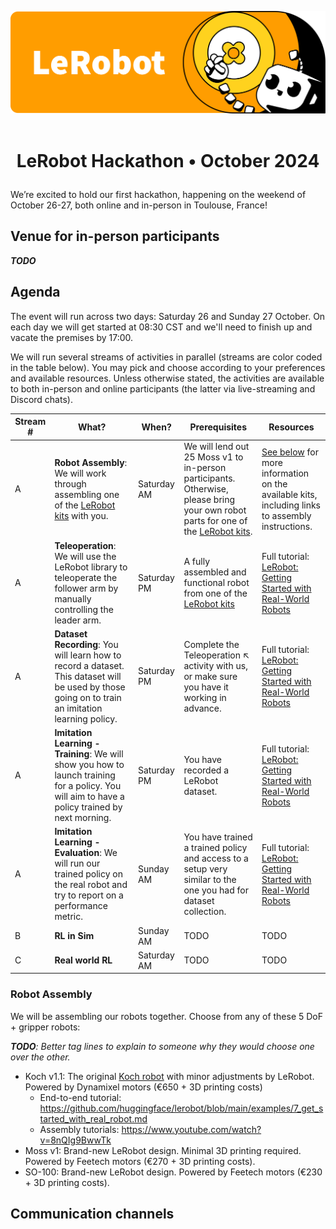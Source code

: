 <p align="center">
  <picture>
    <source media="(prefers-color-scheme: dark)" srcset="media/lerobot-logo-thumbnail.png">
    <source media="(prefers-color-scheme: light)" srcset="media/lerobot-logo-thumbnail.png">
    <img alt="LeRobot, Hugging Face Robotics Library" src="media/lerobot-logo-thumbnail.png" style="max-width: 100%;">
  </picture>
  <br/>
  <br/>
</p>

<h1 align="center">
    <p>LeRobot Hackathon • October 2024</p>
</h1>

We’re excited to hold our first hackathon, happening on the weekend of October 26-27, both online and in-person in Toulouse, France!

## Venue for in-person participants

_**TODO**_

## Agenda

The event will run across two days: Saturday 26 and Sunday 27 October. On each day we will get started at 08:30 CST and we'll need to finish up and vacate the premises by 17:00.

We will run several streams of activities in parallel (streams are color coded in the table below). You may pick and choose according to your preferences and available resources. Unless otherwise stated, the activities are available to both in-person and online participants (the latter via live-streaming and Discord chats).

Stream # | What? | When? | Prerequisites | Resources
| - |  - | - | - | - |
A | **Robot Assembly**: We will work through assembling one of the [LeRobot kits](#robot-assembly) with you. | Saturday AM | We will lend out 25 Moss v1 to in-person participants. Otherwise, please bring your own robot parts for one of the [LeRobot kits](#robot-assembly). | [See below](#robot-assembly) for more information on the available kits, including links to assembly instructions.
A | **Teleoperation**: We will use the LeRobot library to teleoperate the follower arm by manually controlling the leader arm. | Saturday PM | A fully assembled and functional robot from one of the [LeRobot kits](#robot-assembly) | Full tutorial: [LeRobot: Getting Started with Real-World Robots](https://github.com/huggingface/lerobot/blob/main/examples/7_get_started_with_real_robot.md)
A | **Dataset Recording**: You will learn how to record a dataset. This dataset will be used by those going on to train an imitation learning policy. | Saturday PM | Complete the Teleoperation ↖️ activity with us, or make sure you have it working in advance. | Full tutorial: [LeRobot: Getting Started with Real-World Robots](https://github.com/huggingface/lerobot/blob/main/examples/7_get_started_with_real_robot.md)
A | **Imitation Learning - Training**: We will show you how to launch training for a policy. You will aim to have a policy trained by next morning. | Saturday PM | You have recorded a LeRobot dataset. | Full tutorial: [LeRobot: Getting Started with Real-World Robots](https://github.com/huggingface/lerobot/blob/main/examples/7_get_started_with_real_robot.md)
A | **Imitation Learning - Evaluation**: We will run our trained policy on the real robot and try to report on a performance metric. | Sunday AM | You have trained a trained policy and access to a setup very similar to the one you had for dataset collection. | Full tutorial: [LeRobot: Getting Started with Real-World Robots](https://github.com/huggingface/lerobot/blob/main/examples/7_get_started_with_real_robot.md)
B | **RL in Sim** | Sunday AM | TODO | TODO 
C | **Real world RL** | Saturday AM | TODO | TODO 


### Robot Assembly

We will be assembling our robots together. Choose from any of these 5 DoF + gripper robots:

_**TODO**: Better tag lines to explain to someone why they would choose one over the other._

- Koch v1.1: The original [Koch robot](https://github.com/AlexanderKoch-Koch/low_cost_robot) with minor adjustments by LeRobot. Powered by Dynamixel motors (€650 + 3D printing costs)
  - End-to-end tutorial: https://github.com/huggingface/lerobot/blob/main/examples/7_get_started_with_real_robot.md
  - Assembly tutorials: https://www.youtube.com/watch?v=8nQIg9BwwTk
- Moss v1: Brand-new LeRobot design. Minimal 3D printing required. Powered by Feetech motors (€270 + 3D printing costs).
- SO-100: Brand-new LeRobot design. Powered by Feetech motors (€230 + 3D printing costs).


## Communication channels

